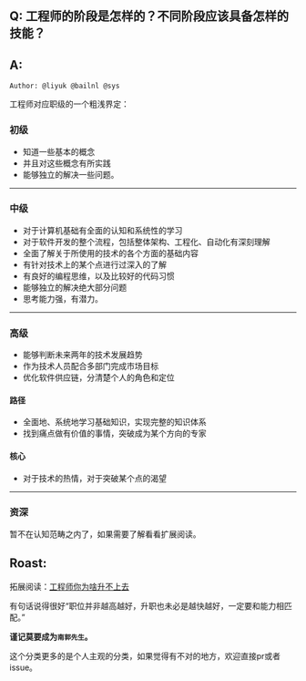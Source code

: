 ## Q: 工程师的阶段是怎样的？不同阶段应该具备怎样的技能？

## A:   

`Author: @liyuk @bailnl @sys`

工程师对应职级的一个粗浅界定：

### 初级
- 知道一些基本的概念
- 并且对这些概念有所实践
- 能够独立的解决一些问题。
---
### 中级
- 对于计算机基础有全面的认知和系统性的学习
- 对于软件开发的整个流程，包括整体架构、工程化、自动化有深刻理解
- 全面了解关于所使用的技术的各个方面的基础内容
- 有针对技术上的某个点进行过深入的了解
- 有良好的编程思维，以及比较好的代码习惯
- 能够独立的解决绝大部分问题
- 思考能力强，有潜力。 
---
### 高级
- 能够判断未来两年的技术发展趋势
- 作为技术人员配合多部门完成市场目标
- 优化软件供应链，分清楚个人的角色和定位

#### 路径
- 全面地、系统地学习基础知识，实现完整的知识体系
- 找到痛点做有价值的事情，突破成为某个方向的专家

#### 核心
- 对于技术的热情，对于突破某个点的渴望
---
### 资深
暂不在认知范畴之内了，如果需要了解看看扩展阅读。

## Roast:
拓展阅读：[工程师你为啥升不上去](https://zhuanlan.zhihu.com/p/20156540)   

有句话说得很好“职位并非越高越好，升职也未必是越快越好，一定要和能力相匹配。”   

**谨记莫要成为`南郭先生`。**  

这个分类更多的是个人主观的分类，如果觉得有不对的地方，欢迎直接pr或者issue。


